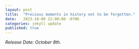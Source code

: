 ```yaml
---
layout: post
title:  "Precious moments in history not to be forgotten."
date:   2023-10-08 22:00:00 -0700
categories: jekyll update
published: true
---
```


*Release Date: October 8th.*